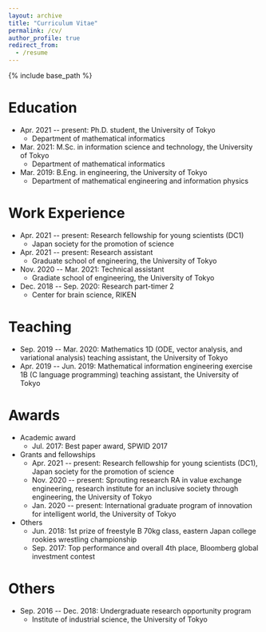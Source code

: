 ```yaml
---
layout: archive
title: "Curriculum Vitae"
permalink: /cv/
author_profile: true
redirect_from:
  - /resume
---
```


{% include base_path %}

Education
======
* Apr. 2021 -- present: Ph.D. student, the University of Tokyo
  * Department of mathematical informatics
* Mar. 2021: M.Sc. in information science and technology, the University of Tokyo
  * Department of mathematical informatics
* Mar. 2019: B.Eng. in engineering, the University of Tokyo
  * Department of mathematical engineering and information physics
  

Work Experience
======
* Apr. 2021 -- present: Research fellowship for young scientists (DC1)
  * Japan society for the promotion of science
* Apr. 2021 -- present: Research assistant
  * Graduate school of engineering, the University of Tokyo
* Nov. 2020 -- Mar. 2021: Technical assistant
  * Gradiate school of engineering, the University of Tokyo
* Dec. 2018 -- Sep. 2020: Research part-timer 2
  * Center for brain science, RIKEN
  
Teaching
======
<!-- * Apr. 2021 -- : Advanced core in linear algebra teaching assistant, the University of Tokyo -->
* Sep. 2019 -- Mar. 2020: Mathematics 1D (ODE, vector analysis, and variational analysis) teaching assistant, the University of Tokyo
* Apr. 2019 -- Jun. 2019: Mathematical information engineering exercise 1B (C language programming) teaching assistant, the University of Tokyo

Awards
======
- Academic award
  - Jul. 2017: Best paper award, SPWID 2017
- Grants and fellowships
  - Apr. 2021 -- present: Research fellowship for young scientists (DC1), Japan society for the promotion of science
  - Nov. 2020 -- present: Sprouting research RA in value exchange engineering, research institute for an inclusive society through engineering, the University of Tokyo
  - Jan. 2020 -- present: International graduate program of innovation for intelligent world, the University of Tokyo
- Others
  - Jun. 2018: 1st prize of freestyle B 70kg class, eastern Japan college rookies wrestling championship
  - Sep. 2017: Top performance and overall 4th place, Bloomberg global investment contest

Others
======
* Sep. 2016 -- Dec. 2018: Undergraduate research opportunity program
  * Institute of industrial science, the University of Tokyo
